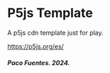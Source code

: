 # P5js Template

A p5js cdn template just for play.

https://p5js.org/es/

##### Paco Fuentes. 2024.